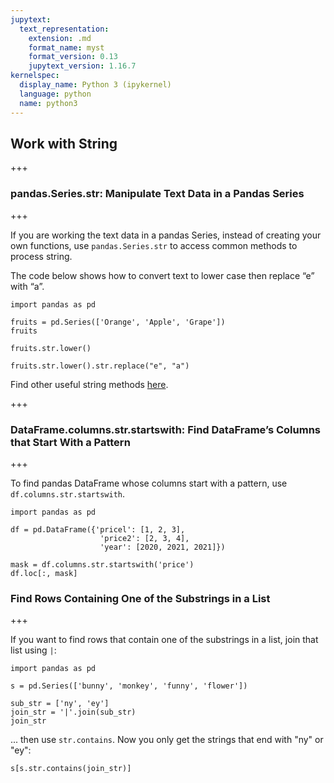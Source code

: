 ```yaml
---
jupytext:
  text_representation:
    extension: .md
    format_name: myst
    format_version: 0.13
    jupytext_version: 1.16.7
kernelspec:
  display_name: Python 3 (ipykernel)
  language: python
  name: python3
---
```


## Work with String

+++

### pandas.Series.str: Manipulate Text Data in a Pandas Series	

+++

If you are working the text data in a pandas Series, instead of creating your own functions, use `pandas.Series.str` to access common methods to process string.

The code below shows how to convert text to lower case then replace “e” with “a”.

```{code-cell} ipython3
import pandas as pd 

fruits = pd.Series(['Orange', 'Apple', 'Grape'])
fruits
```

```{code-cell} ipython3
fruits.str.lower()
```

```{code-cell} ipython3
fruits.str.lower().str.replace("e", "a")
```

Find other useful string methods [here](https://pandas.pydata.org/pandas-docs/stable/user_guide/text.html#string-methods).

+++

### DataFrame.columns.str.startswith: Find DataFrame’s Columns that Start With a Pattern

+++

To find pandas DataFrame whose columns start with a pattern, use `df.columns.str.startswith`. 

```{code-cell} ipython3
import pandas as pd 

df = pd.DataFrame({'pricel': [1, 2, 3],
                    'price2': [2, 3, 4],
                    'year': [2020, 2021, 2021]})

mask = df.columns.str.startswith('price')
df.loc[:, mask]
```

### Find Rows Containing One of the Substrings in a List

+++

If you want to find rows that contain one of the substrings in a list, join that list using `|`:

```{code-cell} ipython3
import pandas as pd  

s = pd.Series(['bunny', 'monkey', 'funny', 'flower'])

sub_str = ['ny', 'ey']
join_str = '|'.join(sub_str)
join_str
```

... then use `str.contains`. Now you only get the strings that end with "ny" or "ey":

```{code-cell} ipython3
s[s.str.contains(join_str)]
```
